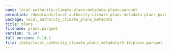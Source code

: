 ```yaml
---
name: local-authority-climate-plans-metadata-plans-parquet
permalink: /downloads/local-authority-climate-plans-metadata-plans-parquet/0_14
package: local_authority_climate_plans_metadata
title: plans
filename: plans.parquet
version: '0.14'
full_version: 0.14.2
file: /data/local_authority_climate_plans_metadata/0.14/plans.parquet
---
```

